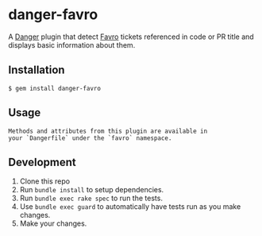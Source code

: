# danger-favro

A [Danger](http://danger.systems) plugin that detect [Favro](https://favro.com) tickets referenced in code or PR title and displays basic information about them.

## Installation

    $ gem install danger-favro

## Usage

    Methods and attributes from this plugin are available in
    your `Dangerfile` under the `favro` namespace.

## Development

1. Clone this repo
2. Run `bundle install` to setup dependencies.
3. Run `bundle exec rake spec` to run the tests.
4. Use `bundle exec guard` to automatically have tests run as you make changes.
5. Make your changes.
